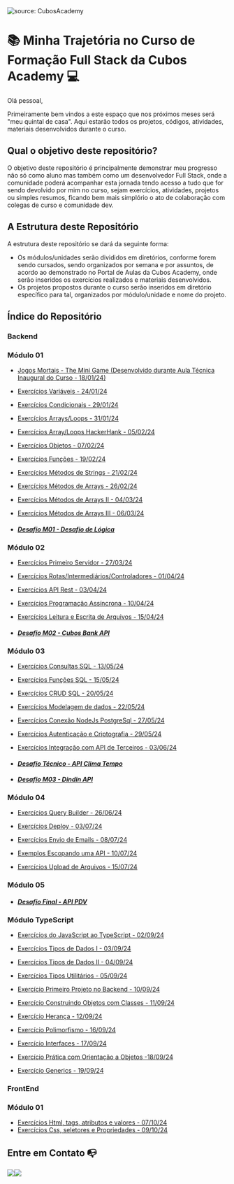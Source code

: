 <img src="https://i.imgur.com/qHOTL81.png" title="source: CubosAcademy" />

# :books: ​Minha Trajetória no Curso de Formação Full Stack da Cubos Academy 💻​

Olá pessoal, 

Primeiramente bem vindos a este espaço que nos próximos meses será "meu quintal de casa". Aqui estarão todos os projetos, códigos, atividades, materiais desenvolvidos durante o curso.



## Qual o objetivo deste repositório?

O objetivo deste repositório é principalmente demonstrar meu progresso não só como aluno mas também como um desenvolvedor Full Stack, onde a comunidade poderá acompanhar esta jornada tendo acesso a tudo que for sendo devolvido por mim no curso, sejam exercícios, atividades, projetos ou simples resumos, ficando bem mais simplório o ato de colaboração com colegas de curso e comunidade dev.



## A Estrutura deste Repositório

A estrutura deste repositório se dará da seguinte forma:

- Os módulos/unidades serão divididos em diretórios, conforme forem sendo cursados, sendo organizados por semana e por assuntos, de acordo ao demonstrado no Portal de Aulas da Cubos Academy, onde serão inseridos os exercícios realizados e materiais desenvolvidos.
- Os projetos propostos durante o curso serão inseridos em diretório específico para tal, organizados por módulo/unidade e nome do projeto.



## Índice do Repositório

### Backend
### Módulo 01

- [Jogos Mortais - The Mini Game (Desenvolvido durante Aula Técnica Inaugural do Curso - 18/01/24)](https://github.com/peucabral85/curso-fullStackT16-cubosAcademy/tree/main/Backend/modulo01/semana01/18_01-AulaTecnInaugural/Mini_Game_Jogos_Mortais)

- [Exercícios Variáveis - 24/01/24](https://github.com/peucabral85/curso-fullStackT16-cubosAcademy/tree/main/Backend/modulo01/semana02/24_01-Variaveis/ExerciciosPropostos)

- [Exercícios Condicionais - 29/01/24](https://github.com/peucabral85/curso-fullStackT16-cubosAcademy/tree/main/Backend/modulo01/semana03/29_01-Condicionais/Exercicios%20Propostos)

- [Exercícios Arrays/Loops - 31/01/24](https://github.com/peucabral85/curso-fullStackT16-cubosAcademy/tree/main/Backend/modulo01/semana03/31_01-ArraysLoops/Exercicios%20Propostos)

- [Exercícios Array/Loops HackerHank - 05/02/24](https://github.com/peucabral85/curso-fullStackT16-cubosAcademy/tree/main/Backend/modulo01/semana04/05_02-PraticaArraysLoops/ExerciciosHackerRank)

- [Exercícios Objetos - 07/02/24](https://github.com/peucabral85/curso-fullStackT16-cubosAcademy/tree/main/Backend/modulo01/semana04/07_02-Objetos/Exercicios%20Propostos)

- [Exercícios Funções - 19/02/24](https://github.com/peucabral85/curso-fullStackT16-cubosAcademy/tree/main/Backend/modulo01/semana06/19_02-Fun%C3%A7%C3%B5es/Exercicios%20Propostos)

- [Exercícios Métodos de Strings - 21/02/24](https://github.com/peucabral85/curso-fullStackT16-cubosAcademy/tree/main/Backend/modulo01/semana06/21_02-M%C3%A9todos%20de%20Strings/Exercicios%20Propostos)

- [Exercícios Métodos de Arrays - 26/02/24](https://github.com/peucabral85/curso-fullStackT16-cubosAcademy/tree/main/Backend/modulo01/semana07/26_02-M%C3%A9todos%20de%20Arrays/Exercicios%20Propostos)

- [Exercícios Métodos de Arrays II - 04/03/24](https://github.com/peucabral85/curso-fullStackT16-cubosAcademy/tree/main/Backend/modulo01/semana08/04_03-Metodos%20de%20Arrays%20II/Exercicios%20Propostos)

- [Exercícios Métodos de Arrays III - 06/03/24](https://github.com/peucabral85/curso-fullStackT16-cubosAcademy/tree/main/Backend/modulo01/semana08/06_03-Metodos%20de%20Array%20III/Exercicios%20Propostos)

- #### [*Desafio M01 - Desafio de Lógica*](https://github.com/peucabral85/curso-fullStackT16-cubosAcademy/tree/main/Backend/modulo01/semana09/desafio)

### Módulo 02

- [Exercícios Primeiro Servidor - 27/03/24](https://github.com/peucabral85/curso-fullStackT16-cubosAcademy/tree/main/Backend/modulo02/semana01/27_03-PrimeiroServidor/Exercicios_Propostos)

- [Exercícios Rotas/Intermediários/Controladores - 01/04/24](https://github.com/peucabral85/curso-fullStackT16-cubosAcademy/tree/main/Backend/modulo02/semana02/01_04-Rotas_Inter_Controladores/Exercicios_Propostos)

- [Exercícios API Rest - 03/04/24](https://github.com/peucabral85/curso-fullStackT16-cubosAcademy/tree/main/Backend/modulo02/semana02/03_04-Api_Rest/Exercicios_Propostos)

- [Exercícios Programação Assíncrona - 10/04/24](https://github.com/peucabral85/curso-fullStackT16-cubosAcademy/tree/main/Backend/modulo02/semana03/10_04-Programa%C3%A7%C3%A3o_Ass%C3%ADncrona/Exercicios_Propostos)

- [Exercícios Leitura e Escrita de Arquivos - 15/04/24](https://github.com/peucabral85/curso-fullStackT16-cubosAcademy/tree/main/Backend/modulo02/semana04/15_04-Leitura-e-escrita-em-arquivos/Exercicios_Propostos)

- #### [*Desafio M02 - Cubos Bank API*](https://github.com/peucabral85/api-cubos-bank)

### Módulo 03

- [Exercícios Consultas SQL - 13/05/24](https://github.com/peucabral85/curso-fullStackT16-cubosAcademy/tree/main/Backend/modulo03/semana01/13_05-Consultas_Sql/Exercicios_Propostos/01)

- [Exercícios Funções SQL - 15/05/24](https://github.com/peucabral85/curso-fullStackT16-cubosAcademy/tree/main/Backend/modulo03/semana01/15_05-Funcoes_Postgresql/Exercicios_Propostos/01)

- [Exercícios CRUD SQL - 20/05/24](https://github.com/peucabral85/curso-fullStackT16-cubosAcademy/tree/main/Backend/modulo03/semana02/20_05-Crud_Sql/Exercicios_Propostos/01)

- [Exercícios Modelagem de dados - 22/05/24](https://github.com/peucabral85/curso-fullStackT16-cubosAcademy/tree/main/Backend/modulo03/semana02/22_05-Modelagem_Sql/Exercicios_Propostos/01)

- [Exercícios Conexão NodeJs PostgreSql - 27/05/24](https://github.com/peucabral85/curso-fullStackT16-cubosAcademy/tree/main/Backend/modulo03/semana03/27_05-Conexao_Nodejs_com_Postgresql/Exercicios_Propostos/01)

- [Exercícios Autenticação e Criptografia - 29/05/24](https://github.com/peucabral85/curso-fullStackT16-cubosAcademy/tree/main/Backend/modulo03/semana03/29-05-Autenticacao_e_Cripfografia/Exercicios_Propostos/01)

- [Exercícios Integração com API de Terceiros - 03/06/24](https://github.com/peucabral85/curso-fullStackT16-cubosAcademy/tree/main/Backend/modulo03/semana04/03_06-Integracao_com_API_terceiros/Exercicios_Propostos/01)

- #### [*Desafio Técnico - API Clima Tempo*](https://github.com/peucabral85/curso-fullStackT16-cubosAcademy/tree/main/Backend/modulo03/semana04/04_06-Exercicio_extra/atividade-extra-clima-tempo)

- #### [*Desafio M03 - Dindin API*](https://github.com/peucabral85/api-dindin)

### Módulo 04

- [Exercícios Query Builder - 26/06/24](https://github.com/peucabral85/curso-fullStackT16-cubosAcademy/tree/main/Backend/modulo04/semana01/27_06-Query_Builder/Exercicios_Propostos)

- [Exercícios Deploy - 03/07/24](https://github.com/peucabral85/curso-fullStackT16-cubosAcademy/tree/main/Backend/modulo04/semana02/03_07-Deploy/Exercicios_Propostos)

- [Exercícios Envio de Emails - 08/07/24](https://github.com/peucabral85/curso-fullStackT16-cubosAcademy/tree/main/Backend/modulo04/semana03/08_07-Envio_de_Emails/Exercicios_Propostos)

- [Exemplos Escopando uma API - 10/07/24](https://github.com/peucabral85/curso-fullStackT16-cubosAcademy/tree/main/Backend/modulo04/semana03/10_07-Escopando_uma_API/Exemplos)

- [Exercícios Upload de Arquivos - 15/07/24](https://github.com/peucabral85/curso-fullStackT16-cubosAcademy/tree/main/Backend/modulo04/semana04/15_07-Upload_de_Arquivos/Exercicios_Propostos/01)

### Módulo 05
- #### [*Desafio Final - API PDV*](https://github.com/peucabral85/Pdv-Ansiedade-Code)

### Módulo TypeScript

- [Exercícios do JavaScript ao TypeScript - 02/09/24](https://github.com/peucabral85/curso-fullStackT16-cubosAcademy/tree/main/Backend/TypeScript/semana01/02_09-Do_Javascript_ao_Typescript/Exerc%C3%ADcios_Propostos)

- [Exercícios Tipos de Dados I - 03/09/24](https://github.com/peucabral85/curso-fullStackT16-cubosAcademy/tree/main/Backend/TypeScript/semana01/03_09-Tipos_de_dados_I)

- [Exercícios Tipos de Dados II - 04/09/24](https://github.com/peucabral85/curso-fullStackT16-cubosAcademy/tree/main/Backend/TypeScript/semana01/04_09-Tipos_de_dados_II)

- [Exercícios Tipos Utilitários - 05/09/24](https://github.com/peucabral85/curso-fullStackT16-cubosAcademy/tree/main/Backend/TypeScript/semana01/05_09-Tipos_Utilitarios/Exercicios_Propostos)

- [Exercício Primeiro Projeto no Backend - 10/09/24](https://github.com/peucabral85/curso-fullStackT16-cubosAcademy/tree/main/Backend/TypeScript/semana02/10_09-Primero_projeto_no_backend)

- [Exercício Construindo Objetos com Classes - 11/09/24](https://github.com/peucabral85/curso-fullStackT16-cubosAcademy/tree/main/Backend/TypeScript/semana02/11_09-Construindo_Objetos_com_Classes/Exercicios_Propostos)

- [Exercício Herança - 12/09/24](https://github.com/peucabral85/curso-fullStackT16-cubosAcademy/tree/main/Backend/TypeScript/semana02/12_09-Heranca/Exercicios_Propostos)

- [Exercício Polimorfismo - 16/09/24](https://github.com/peucabral85/curso-fullStackT16-cubosAcademy/tree/main/Backend/TypeScript/semana03/16_09-Polimorfismo/Exercicios_Propostos)

- [Exercício Interfaces - 17/09/24](https://github.com/peucabral85/curso-fullStackT16-cubosAcademy/tree/main/Backend/TypeScript/semana03/17_09-Interfaces/Exercicios_Propostos)

- [Exercício Prática com Orientação a Objetos -18/09/24](https://github.com/peucabral85/curso-fullStackT16-cubosAcademy/tree/main/Backend/TypeScript/semana03/18_09-Pratica_com_Orientacao_a_Objetos)

- [Exercício Generics - 19/09/24](https://github.com/peucabral85/curso-fullStackT16-cubosAcademy/tree/main/Backend/TypeScript/semana03/19_09-Generics/Exercicios_Propostos/01)

### FrontEnd
### Módulo 01
- [Exercícios Html, tags, atributos e valores - 07/10/24](https://github.com/peucabral85/curso-fullStackT16-cubosAcademy/tree/main/Frontend/modulo01/07_10-Html_tags_atributos_e_valores/Exercicios_Propostos)
- [Exercícios Css, seletores e Propriedades - 09/10/24](https://github.com/peucabral85/curso-fullStackT16-cubosAcademy/tree/main/Frontend/modulo01/09_10-Css_seletores_e_propriedades/Exercicios_Propostos)

## Entre em Contato 📭

<a href="https://www.linkedin.com/in/periclescabral" target="_blank"><img src="https://img.shields.io/badge/-LinkedIn-%230077B5?style=for-the-badge&logo=linkedin&logoColor=white" target="_blank"></a><a href = "mailto:periclesccabral@gmail.com"><img src="https://img.shields.io/badge/-Gmail-%23333?style=for-the-badge&logo=gmail&logoColor=white" target="_blank"></a>
